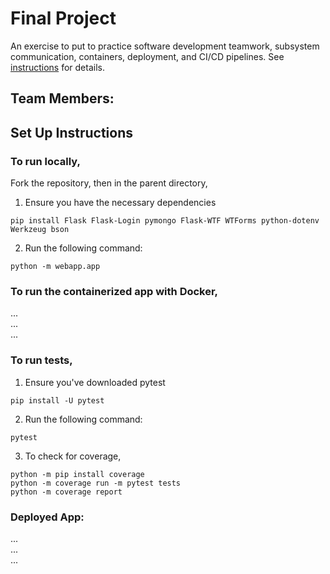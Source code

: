 # Final Project

An exercise to put to practice software development teamwork, subsystem communication, containers, deployment, and CI/CD pipelines. See [instructions](./instructions.md) for details.

## Team Members: 

## Set Up Instructions 

### To run locally, 
Fork the repository, then in the parent directory, 

1. Ensure you have the necessary dependencies
```
pip install Flask Flask-Login pymongo Flask-WTF WTForms python-dotenv Werkzeug bson
```

2. Run the following command: 
```
python -m webapp.app
```

### To run the containerized app with Docker, 
... <br> 
... <br> 
... <br> 

### To run tests, 
1. Ensure you've downloaded pytest
```
pip install -U pytest
```

2. Run the following command:
```
pytest 
```
3. To check for coverage, 
```
python -m pip install coverage
python -m coverage run -m pytest tests
python -m coverage report
```
### Deployed App: 
... <br> 
... <br> 
... <br> 
 
